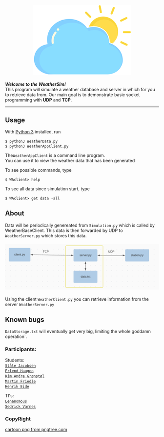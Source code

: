 <h4 align="center">
  <img alt="CloudyWeather" 
       src="cloud.png">
</h4>

***Welcome to the WeatherSim!*** \
This program will simulate a weather database and
server in which for you to retrieve data from. Our main goal is to
 demonstrate basic socket programming with **UDP** and **TCP**.

---

## Usage

With [Python 3](https://Python.org/) installed, run

    $ python3 WeatherData.py
    $ python3 WeatherAppClient.py


The`WeatherAppClient` is a command line program. \
You can use it to view the weather data that has been generated

To see possible commands, type

    $ WAclient> help


To see all data since simulation start, type

    $ WAclient> get data -all


## About

Data will be periodically genereated from `Simulation.py` which is called by
WeatherBaseClient. This data is then forwarded by UDP to `WeatherServer.py` which stores this data.

<h4 align="center">
  <img alt="WeatherModel" src="model1.png">
</h4>

Using the client `WeatherClient.py` you can retrieve information from the server `WeatherServer.py`

## Known bugs

`DataStorage.txt` will eventually get very big, limiting the whole goddamn operation`.

   

### Participants: 

Students: \
[`Ståle Jacobsen`](https://github.com/noffle/) \
[`Erlend Haugen`](https://github.com/HaugPixel) \
[`Kim Andre Grønstøl`](https://github.com/KimAndreG) \
[`Martin Friedle`](https://github.com/noffle/twitter-kv) \
[`Henrik Eide`](https://github.com/HenrikEide) 

TI's: \
[`Lenanomous`](https://github.com/) \
[`Sedrick Varnes`](https://github.com/sedrickvarnes)


### CopyRight
<a href='https://pngtree.com/so/cartoon'>cartoon png from pngtree.com</a>